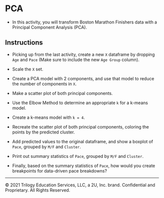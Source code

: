 # PCA

* In this activity, you will transform Boston Marathon Finishers data with a Principal Component Analysis (PCA).

## Instructions

* Picking up from the last activity, create a new `X` dataframe by dropping `Age` and `Pace` (Make sure to include the new `Age Group` column).

* Scale the `X` set.

* Create a PCA model with 2 components, and use that model to reduce the number of components in `X`.

* Make a scatter plot of both principal components.

* Use the Elbow Method to determine an appropriate `k` for a k-means model.

* Create a k-means model with `k = 4`.

* Recreate the scatter plot of both principal components, coloring the points by the predicted cluster.

* Add predicted values to the original dataframe, and show a boxplot of `Pace`, grouped by `M/F` and `Cluster`.

* Print out summary statistics of `Pace`, grouped by `M/F` and `Cluster`.

* Finally, based on the summary statistics of `Pace`, how would you create breakpoints for data-driven pace breakdowns?

---

© 2021 Trilogy Education Services, LLC, a 2U, Inc. brand.  Confidential and Proprietary.  All Rights Reserved.